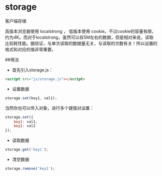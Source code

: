 # storage
客户端存储

高版本浏览器使用 localstrong ， 低版本使用 cookie。不过cookie的容量有限，约为4K。而对于localstrong，虽然可以存5M左右的数据，但是相对来说，读取比较耗性能。据验证，与单次读取的数据量无关，与读取的次数有关！所以设置的格式和对应的值非常重要。

##用法

- 首先引入storage.js：

```html
<script src="js/storage.js"></script>
```

- 设置数据

```javascript
storage.set(key1, val1);
```

当然你也可以传入对象，进行多个键值对设置：

```javascript
storage.set({
	key1: val1,
	key2: val2
});
```

- 读取数据

```javascript
storage.get('key1');
```

- 清空数据

```javascript
storage.remove('key1');
```
